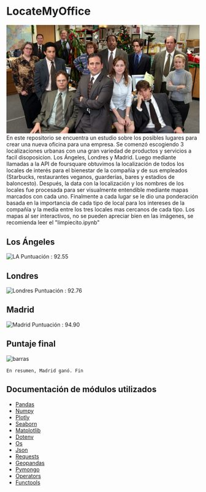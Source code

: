 # LocateMyOffice
![stonks](https://github.com/DiegoCefalo/LocateMyOffice/blob/main/img/the-office.png)<br>
    En este repositorio se encuentra un estudio sobre los posibles lugares para crear una nueva oficina para una empresa. Se comenzó escogiendo 3 localizaciones urbanas con una gran variedad de productos y servicios a facil disoposicion. Los Ángeles, Londres y Madrid. Luego mediante llamadas a la API de foursquare obtuvimos la localización de todos los locales de interés para el bienestar de la compañia y de sus empleados (Starbucks, restaurantes veganos, guarderías, bares y estadios de baloncesto). Después, la data con la localización y los nombres de los locales fue procesada para ser visualmente entendible mediante mapas marcados con cada uno. Finalmente a cada lugar se le dio una ponderación basada en la importancia de cada tipo de local para los intereses de la compañía y la media entre los tres locales mas cercanos de cada tipo.
Los mapas al ser interactivos, no se pueden apreciar bien en las imágenes, se recomienda leer el "limpiecito.ipynb"

## Los Ángeles
![LA](https://github.com/DiegoCefalo/company_location/blob/main/img/los_angeles.png)
Puntuación : 92.55
## Londres
![Londres](https://github.com/DiegoCefalo/company_location/blob/main/img/londres.png)
Puntuación : 92.76
## Madrid
![Madrid](https://github.com/DiegoCefalo/company_location/blob/main/img/madrid.png)
Puntuación : 94.90
## Puntaje final
![barras](https://github.com/DiegoCefalo/company_location/blob/main/img/histograma.jpg)

    En resumen, Madrid ganó. Fin
## Documentación de módulos utilizados
 * [Pandas](https://pandas.pydata.org/docs/)
 * [Numpy](https://numpy.org/doc/stable/)
 * [Plotly](https://plotly.com/python/)
 * [Seaborn](https://seaborn.pydata.org/)
 * [Matplotlib](https://matplotlib.org/stable/index.html)
 * [Dotenv](https://www.npmjs.com/package/dotenv)
 * [Os](https://docs.python.org/3/library/os.html)
 * [Json](https://docs.python.org/3/library/json.html)
 * [Requests](https://docs.python-requests.org/en/master/)
 * [Geopandas](https://geopandas.org/)
 * [Pymongo](https://pymongo.readthedocs.io/en/stable/)
 * [Operators](https://docs.python.org/3/library/operator.html)
 * [Functools](https://docs.python.org/3/library/functools.html)
